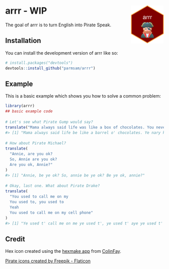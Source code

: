 
<!-- README.md is generated from README.Rmd. Please edit that file -->

# arrr <img src="man/figures/logo.png" align="right" height="120" /> - WIP

<!-- badges: start -->
<!-- badges: end -->

The goal of arrr is to turn English into Pirate Speak.

## Installation

You can install the development version of arrr like so:

``` r
# install.packages("devtools")
devtools::install_github("parmsam/arrr")
```

## Example

This is a basic example which shows you how to solve a common problem:

``` r
library(arrr)
## basic example code

# Let's see what Pirate Gump would say?
translate("Mama always said life was like a box of chocolates. You never know what you\'re gonna get.")
#> [1] "Mama always said life be like a barrel o' chocolates. Ye nary know what you be gonna get. Savvy?"

# How about Pirate Michael?
translate(
  "Annie, are you ok? 
  So, Annie are you ok? 
  Are you ok, Annie?"
)
#> [1] "Annie, be ye ok? So, annie be ye ok? Be ye ok, annie?"

# Okay, last one. What about Pirate Drake? 
translate(
  "You used to call me on my
  You used to, you used to 
  Yeah 
  You used to call me on my cell phone"
)
#> [1] "Ye used t' call me on me ye used t', ye used t' aye ye used t' call me on me cell phone Weigh anchor and hoist the mizzen!"
```

## Credit

Hex icon created using the [hexmake
app](https://connect.thinkr.fr/hexmake/) from
[ColinFay](https://github.com/ColinFay/hexmake).

<a href="https://www.flaticon.com/free-icons/pirate" title="pirate icons">Pirate
icons created by Freepik - Flaticon</a>
